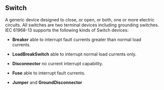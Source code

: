 ## Switch

A generic device designed to close, or open, or both, one or more electric circuits. All switches are two terminal devices including grounding switches. IEC 61968-13 supports the following kinds of Switch devices:

- **Breaker** able to interrupt fault currents greater than normal load currents.

- **LoadBreakSwitch** able to interrupt normal load currents only.

- **Disconnector** no current interrupt capability.

- **Fuse** able to interrupt fault currents.

- **Jumper** and **GroundDisconnector**